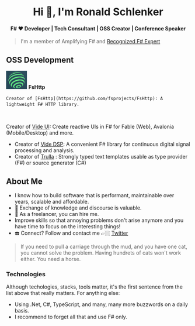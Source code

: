 <h1 align="center">Hi 👋, I'm Ronald Schlenker</h1>
<h4 align="center">F# ❤️ Developer | Tech Consultant | OSS Creator | Conference Speaker</h4>

> I'm a member of Amplifying F# and [Recognized F# Expert](https://foundation.fsharp.org/results_applied_fsharp_2019)

## OSS Development

<p align="left">
    <img src='./img/FsHttp/logo.png' alt='logo' height='50' />
    <strong>FsHttp</strong>

    Creator of [FsHttp](https://github.com/fsprojects/FsHttp): A lightweight F# HTTP library.
</p>

<br clear='left' />

 Creator of [Vide UI](https://github.com/RonaldSchlenker/Vide/tree/main/Vide.UI): Create reactive UIs in F# for Fable (Web), Avalonia (Mobile/Desktop) and more.
* Creator of [Vide DSP](https://github.com/RonaldSchlenker/Vide/tree/main/Vide.UI): A convenient F# library for continuous digital signal processing and analysis.
* Creator of [Trulla](https://github.com/RonaldSchlenker/Trulla) : Strongly typed text templates usable as type provider (F#) or source generator (C#)

## About Me

* I know how to build software that is performant, maintainable over years, scalable and affordable.
* :book: Exchange of knowledge and discourse is valuable.
* 🚀 As a freelancer, you can hire me.
* Improve skills so that annoying problems don't arise anymore and you have time to focus on the interesting things!
* :phone: Connect? Follow and contact me 👉🏼 [Twitter](https://twitter.com/schlenkr)

> If you need to pull a carriage through the mud, and you have one cat, you cannot solve the problem. Having hundrets of cats won't work either. You need a horse.

### Technologies

Although techologies, stacks, tools matter, it's the first sentence from the list above that really matters. For anything else:

* Using .Net, C#, TypeScript, and many, many more buzzwords on a daily basis.
* I recommend to forget all that and use F# only.
